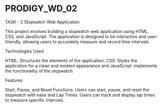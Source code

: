 # PRODIGY_WD_02
TASK - 2
Stopwatch Web Application

This project involves building a stopwatch web application using HTML, CSS, and JavaScript. The application is designed to be interactive and user-friendly, allowing users to accurately measure and record time intervals.

Technologies Used

HTML: Structures the elements of the application, CSS: Styles the application for a clean and modern appearance and JavaScript: Implements the functionality of the stopwatch.

Features

Start, Pause, and Reset Functions: Users can start, pause, and reset the stopwatch with ease and Lap Times: Users can track and display lap times to measure specific intervals.

